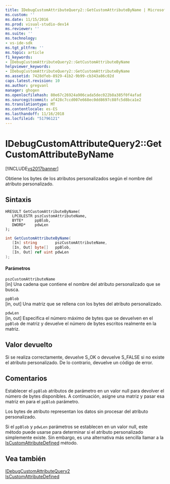 ```yaml
---
title: IDebugCustomAttributeQuery2::GetCustomAttributeByName | Microsoft Docs
ms.custom: ''
ms.date: 11/15/2016
ms.prod: visual-studio-dev14
ms.reviewer: ''
ms.suite: ''
ms.technology:
- vs-ide-sdk
ms.tgt_pltfrm: ''
ms.topic: article
f1_keywords:
- IDebugCustomAttributeQuery2::GetCustomAttributeByName
helpviewer_keywords:
- IDebugCustomAttributeQuery2::GetCustomAttributeByName
ms.assetid: 7428dfeb-8929-41b2-9b99-cb343a86c02d
caps.latest.revision: 10
ms.author: gregvanl
manager: ghogen
ms.openlocfilehash: 80e67c26924a906cada5dec022b8a385f0f4afad
ms.sourcegitcommit: af428c7ccd007e668ec0dd8697c88fc5d8bca1e2
ms.translationtype: MT
ms.contentlocale: es-ES
ms.lasthandoff: 11/16/2018
ms.locfileid: "51796121"
---
```

# <a name="idebugcustomattributequery2getcustomattributebyname"></a>IDebugCustomAttributeQuery2::GetCustomAttributeByName
[!INCLUDE[vs2017banner](../../../includes/vs2017banner.md)]

Obtiene los bytes de los atributos personalizados según el nombre del atributo personalizado.  
  
## <a name="syntax"></a>Sintaxis  
  
```cpp#  
HRESULT GetCustomAttributeByName(   
   LPCOLESTR pszCustomAttributeName,  
   BYTE*     ppBlob,  
   DWORD*    pdwLen  
);  
```  
  
```csharp  
int GetCustomAttributeByName(  
   [In] string        pszCustomAttributeName,   
   [In, Out] byte[]   ppBlob,   
   [In, Out] ref uint pdwLen  
);  
```  
  
#### <a name="parameters"></a>Parámetros  
 `pszCustomAttributeName`  
 [in] Una cadena que contiene el nombre del atributo personalizado que se busca.  
  
 `ppBlob`  
 [in, out] Una matriz que se rellena con los bytes del atributo personalizado.  
  
 `pdwLen`  
 [in, out] Especifica el número máximo de bytes que se devuelven en el `ppBlob` de matriz y devuelve el número de bytes escritos realmente en la matriz.  
  
## <a name="return-value"></a>Valor devuelto  
 Si se realiza correctamente, devuelve S_OK o devuelve S_FALSE si no existe el atributo personalizado. De lo contrario, devuelve un código de error.  
  
## <a name="remarks"></a>Comentarios  
 Establecer el `ppBlob` atributos de parámetro en un valor null para devolver el número de bytes disponibles. A continuación, asigne una matriz y pasar esa matriz en para el `ppBlob` parámetro.  
  
 Los bytes de atributo representan los datos sin procesar del atributo personalizado.  
  
 Si el `ppBlob` y `pdwLen` parámetros se establecen en un valor null, este método puede usarse para determinar si el atributo personalizado simplemente existe. Sin embargo, es una alternativa más sencilla llamar a la [IsCustomAttributeDefined](../../../extensibility/debugger/reference/idebugcustomattributequery2-iscustomattributedefined.md) método.  
  
## <a name="see-also"></a>Vea también  
 [IDebugCustomAttributeQuery2](../../../extensibility/debugger/reference/idebugcustomattributequery2.md)   
 [IsCustomAttributeDefined](../../../extensibility/debugger/reference/idebugcustomattributequery2-iscustomattributedefined.md)

